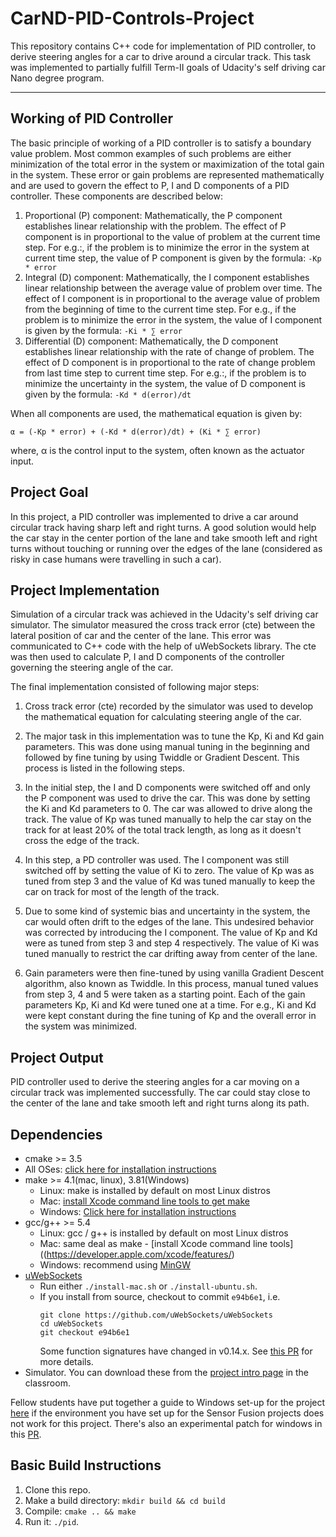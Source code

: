 # CarND-PID-Controls-Project

This repository contains C++ code for implementation of PID controller, to derive steering angles for a car to drive around a circular track. This task was implemented to partially fulfill Term-II goals of Udacity's self driving car Nano degree program.

---
## Working of PID Controller

The basic principle of working of a PID controller is to satisfy a boundary value problem. Most common examples of such problems are either minimization of the total error in the system or maximization of the total gain in the system. These error or gain problems are represented mathematically and are used to govern the effect to P, I and D components of a PID controller. These components are described below:
1. Proportional (P) component: Mathematically, the P component establishes linear relationship with the problem. The effect of P component is in proportional to the value of problem at the current time step. For e.g.:, if the problem is to minimize the error in the system at current time step, the value of P component is given by the formula:
`-Kp * error`
2. Integral (D) component: Mathematically, the I component establishes linear relationship between the average value of problem over time. The effect of I component is in proportional to the average value of problem from the beginning of time to the current time step. For e.g., if the problem is to minimize the error in the system, the value of I component is given by the formula:
`-Ki * ∑ error`
3. Differential (D) component: Mathematically, the D component establishes linear relationship with the rate of change of problem. The effect of D component is in proportional to the rate of change problem from last time step to current time step. For e.g.:, if the problem is to minimize the uncertainty in the system, the value of D component is given by the formula:
`-Kd * d(error)/dt`

When all components are used, the mathematical equation is given by:

`α = (-Kp * error) + (-Kd * d(error)/dt) + (Ki * ∑ error)`

where, α is the control input to the system, often known as the actuator input.

## Project Goal

In this project, a PID controller was implemented to drive a car around circular track having sharp left and right turns. A good solution would help the car stay in the center portion of the lane and take smooth left and right turns without touching or running over the edges of the lane (considered as risky in case humans were travelling in such a car). 

## Project Implementation

Simulation of a circular track was achieved in the Udacity's self driving car simulator. The simulator measured the cross track error (cte) between the lateral position of car and the center of the lane. This error was communicated to C++ code with the help of uWebSockets library. The cte was then used to calculate P, I and D components of the controller governing the steering angle of the car.

The final implementation consisted of following major steps:

1. Cross track error (cte) recorded by the simulator was used to develop the mathematical equation for calculating steering angle of the car. 

2. The major task in this implementation was to tune the Kp, Ki and Kd gain parameters. This was done using manual tuning in the beginning and followed by fine tuning by using Twiddle or Gradient Descent. This process is listed in the following steps.

3. In the initial step, the I and D components were switched off and only the P component was used to drive the car. This was done by setting the Ki and Kd parameters to 0. The car was allowed to drive along the track. The value of Kp was tuned manually to help the car stay on the track for at least 20% of the total track length, as long as it doesn't cross the edge of the track. 

4. In this step, a PD controller was used. The I component was still switched off by setting the value of Ki to zero. The value of Kp was as tuned from step 3 and the value of Kd was tuned manually to keep the car on track for most of the length of the track.

5. Due to some kind of systemic bias and uncertainty in the system, the car would often drift to the edges of the lane. This undesired behavior was corrected by introducing the I component. The value of Kp and Kd were as tuned from step 3 and step 4 respectively. The value of Ki was tuned manually to restrict the car drifting away from center of the lane.

6. Gain parameters were then fine-tuned by using vanilla Gradient Descent algorithm, also known as Twiddle. In this process, manual tuned values from step 3, 4 and 5 were taken as a starting point. Each of the gain parameters Kp, Ki and Kd were tuned one at a time. For e.g., Ki and Kd were kept constant during the fine tuning of Kp and the overall error in the system was minimized.

## Project Output

PID controller used to derive the steering angles for a car moving on a circular track was implemented successfully. The car could stay close to the center of the lane and take smooth left and right turns along its path.

## Dependencies

* cmake >= 3.5
 * All OSes: [click here for installation instructions](https://cmake.org/install/)
* make >= 4.1(mac, linux), 3.81(Windows)
  * Linux: make is installed by default on most Linux distros
  * Mac: [install Xcode command line tools to get make](https://developer.apple.com/xcode/features/)
  * Windows: [Click here for installation instructions](http://gnuwin32.sourceforge.net/packages/make.htm)
* gcc/g++ >= 5.4
  * Linux: gcc / g++ is installed by default on most Linux distros
  * Mac: same deal as make - [install Xcode command line tools]((https://developer.apple.com/xcode/features/)
  * Windows: recommend using [MinGW](http://www.mingw.org/)
* [uWebSockets](https://github.com/uWebSockets/uWebSockets)
  * Run either `./install-mac.sh` or `./install-ubuntu.sh`.
  * If you install from source, checkout to commit `e94b6e1`, i.e.
    ```
    git clone https://github.com/uWebSockets/uWebSockets 
    cd uWebSockets
    git checkout e94b6e1
    ```
    Some function signatures have changed in v0.14.x. See [this PR](https://github.com/udacity/CarND-MPC-Project/pull/3) for more details.
* Simulator. You can download these from the [project intro page](https://github.com/udacity/self-driving-car-sim/releases) in the classroom.

Fellow students have put together a guide to Windows set-up for the project [here](https://s3-us-west-1.amazonaws.com/udacity-selfdrivingcar/files/Kidnapped_Vehicle_Windows_Setup.pdf) if the environment you have set up for the Sensor Fusion projects does not work for this project. There's also an experimental patch for windows in this [PR](https://github.com/udacity/CarND-PID-Control-Project/pull/3).

## Basic Build Instructions

1. Clone this repo.
2. Make a build directory: `mkdir build && cd build`
3. Compile: `cmake .. && make`
4. Run it: `./pid`. 



